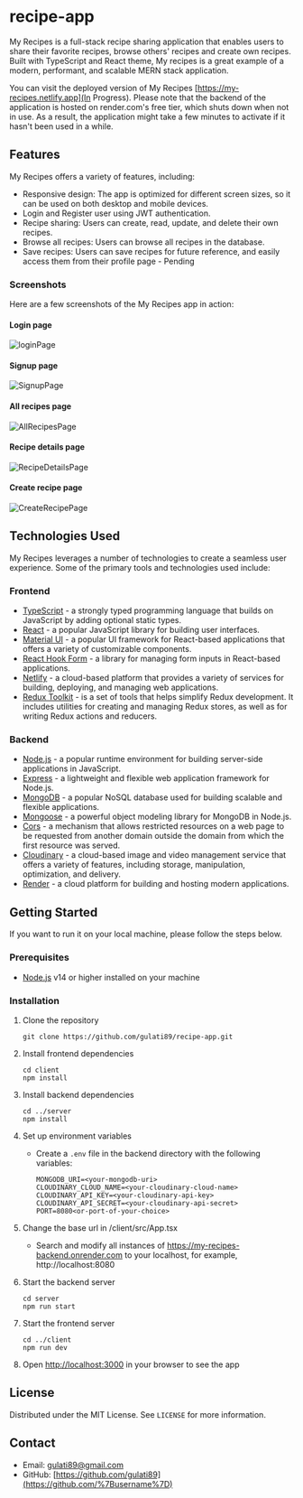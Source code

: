 # recipe-app
My Recipes is a full-stack recipe sharing application that enables users to share their favorite recipes, browse others' recipes and create own recipes. Built with TypeScript and React theme, My recipes is a great example of a modern, performant, and scalable MERN stack application.

You can visit the deployed version of My Recipes [https://my-recipes.netlify.app](In Progress). Please note that the backend of the application is hosted on render.com's free tier, which shuts down when not in use. As a result, the application might take a few minutes to activate if it hasn't been used in a while.

## Features

My Recipes offers a variety of features, including:

-   Responsive design: The app is optimized for different screen sizes, so it can be used on both desktop and mobile devices.
-   Login and Register user using JWT authentication. 
-   Recipe sharing: Users can create, read, update, and delete their own recipes.
-   Browse all recipes: Users can browse all recipes in the database.
-   Save recipes: Users can save recipes for future reference, and easily access them from their profile page - Pending

### Screenshots

Here are a few screenshots of the My Recipes app in action:

#### Login page
![loginPage](https://github.com/gulati89/recipe-app/assets/403121/4d2700c8-a8e1-4040-9801-078bd2d03bad)

#### Signup page
![SignupPage](https://github.com/gulati89/recipe-app/assets/403121/f4ff5de7-259c-4cf8-bb41-8139c2c21a9c)

#### All recipes page
![AllRecipesPage](https://github.com/gulati89/recipe-app/assets/403121/f824fa27-18fd-493c-b29c-f297da33616a)

#### Recipe details page
![RecipeDetailsPage](https://github.com/gulati89/recipe-app/assets/403121/c271b7b0-e91e-4190-aeea-574fad364bb9)

#### Create recipe page
![CreateRecipePage](https://github.com/gulati89/recipe-app/assets/403121/3eae479c-917a-41ba-a660-21c82018688d)


## Technologies Used

My Recipes leverages a number of technologies to create a seamless user experience. Some of the primary tools and technologies used include:

### Frontend

-   [TypeScript](https://www.typescriptlang.org/) - a strongly typed programming language that builds on JavaScript by adding optional static types.
-   [React](https://reactjs.org/) - a popular JavaScript library for building user interfaces.
-   [Material UI](https://mui.com/) - a popular UI framework for React-based applications that offers a variety of customizable components.
-   [React Hook Form](https://react-hook-form.com/) - a library for managing form inputs in React-based applications.
-   [Netlify](https://www.netlify.com/) - a cloud-based platform that provides a variety of services for building,  deploying, and managing web applications.
-   [Redux Toolkit](https://redux-toolkit.js.org/) - is a set of tools that helps simplify Redux development. It     includes utilities for creating and managing Redux stores, as well as for writing Redux actions and reducers.


### Backend

-   [Node.js](https://nodejs.org/) - a popular runtime environment for building server-side applications in JavaScript.
-   [Express](https://expressjs.com/) - a lightweight and flexible web application framework for Node.js.
-   [MongoDB](https://www.mongodb.com/) - a popular NoSQL database used for building scalable and flexible applications.
-   [Mongoose](https://mongoosejs.com/) - a powerful object modeling library for MongoDB in Node.js.
-   [Cors](https://developer.mozilla.org/en-US/docs/Web/HTTP/CORS) - a mechanism that allows restricted resources on a web page to be requested from another domain outside the domain from which the first resource was served.
-   [Cloudinary](https://cloudinary.com/) - a cloud-based image and video management service that offers a variety of features, including storage, manipulation, optimization, and delivery.
-   [Render](https://render.com/) - a cloud platform for building and hosting modern applications.

## Getting Started

If you want to run it on your local machine, please follow the steps below. 

### Prerequisites

-   [Node.js](https://nodejs.org/en/) v14 or higher installed on your machine

### Installation

1.  Clone the repository

	`git clone https://github.com/gulati89/recipe-app.git` 

2.  Install frontend dependencies

	`cd client`  
	`npm install` 

3.  Install backend dependencies

	`cd ../server`  
	`npm install` 

4.  Set up environment variables
	-   Create a `.env` file in the backend directory with the following variables:

		`MONGODB_URI=<your-mongodb-uri>`  
		`CLOUDINARY_CLOUD_NAME=<your-cloudinary-cloud-name>`  
		`CLOUDINARY_API_KEY=<your-cloudinary-api-key>`  
		`CLOUDINARY_API_SECRET=<your-cloudinary-api-secret>`   
		`PORT=8080<or-port-of-your-choice>`


5.  Change the base url in /client/src/App.tsx
    -  Search and modify all instances of https://my-recipes-backend.onrender.com to your localhost, for example, http://localhost:8080

6.  Start the backend server

	`cd server`  
	`npm run start` 

7.  Start the frontend server

	`cd ../client`  
	`npm run dev` 

8.  Open [http://localhost:3000](http://localhost:3000/) in your browser to see the app

## License

Distributed under the MIT License. See `LICENSE` for more information.

## Contact

-   Email: [gulati89@gmail.com](mailto:youremail@example.com)
-   GitHub: [https://github.com/gulati89](https://github.com/%7Busername%7D)
